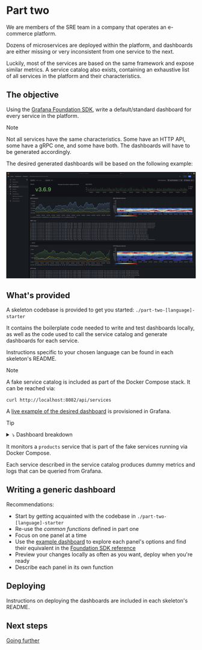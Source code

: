 # Part two

We are members of the SRE team in a company that operates an e-commerce platform.

Dozens of microservices are deployed within the platform, and dashboards are
either missing or very inconsistent from one service to the next.

Luckily, most of the services are based on the same framework and expose similar
metrics.
A service catalog also exists, containing an exhaustive list of all services in
the platform and their characteristics.

## The objective

Using the [Grafana Foundation SDK](https://grafana.github.io/grafana-foundation-sdk/),
write a default/standard dashboard for every service in the platform.

> [!NOTE]
> Not all services have the same characteristics. Some have an HTTP API, some
> have a gRPC one, and some have both.
> The dashboards will have to be generated accordingly.

The desired generated dashboards will be based on the following example:

![sample overview dashboard for the products service](./example-products-service-overview.png)

## What's provided

A skeleton codebase is provided to get you started: `./part-two-[language]-starter`

It contains the boilerplate code needed to write and test dashboards locally,
as well as the code used to call the service catalog and generate dashboards for
each service.

Instructions specific to your chosen language can be found in each skeleton's
README.

> [!NOTE]
> A fake service catalog is included as part of the Docker Compose stack.
> It can be reached via:
> ```shell
> curl http://localhost:8082/api/services
> ```

A [live example of the desired dashboard](
http://localhost:3003/d/example-products-overview/part-two-products-service-overview)
is provisioned in Grafana.

> [!TIP]
> <details>
> <summary>⤵️ Dashboard breakdown</summary>
> 
>   * `Version` panel
>     * type: `stat`
>     * query: `app_infos{service="[service_name]"}`
>     * height: 4
>     * span: 4
>   * service description panel
>     * type: `text`
>     * height: 4
>     * span: 4
>   * `Logs volume` panel
>     * type: `timeseries`
>     * query: `sum by (level) (count_over_time({service="[service_name]", level=~"$logs_level"} |~ "$logs_filter" [$__auto]))`
>     * height: 4
>     * span: 16
>   * `gRPC` row
>     * `gRPC Requests` panel
>       * type: `timeseries`
>       * query: `rate(grpc_server_handled_total{service="[service_name]"}[$__rate_interval])`
>       * height: 8
>       * span: 12
>     * `gRPC Requests latencies` panel
>       * type: `heatmap`
>       * query: `sum(increase(grpc_server_handling_seconds_bucket{service="[service_name]"}[$__rate_interval])) by (le)`
>       * query format: `heatmap`
>       * height: 8
>       * span: 12
>     * `gRPC Logs` panel
>       * type: `logs`
>       * query: `{service="[service_name]", source="grpc", level=~"$logs_level"} |~ "$logs_filter"`
>       * height: 8
>       * span: 24
>   * `HTTP` row
>     * `HTTP Requests` panel
>       * type: `timeseries`
>       * query: `rate(http_requests_total{service="[service_name]"}[$__rate_interval])`
>       * height: 8
>       * span: 12
>     * `HTTP Requests latencies` panel
>       * type: `heatmap`
>       * query: `sum(increase(http_requests_duration_seconds_bucket{service="[service_name]"}[$__rate_interval])) by (le)`
>       * query format: `heatmap`
>       * height: 8
>       * span: 12
>     * `HTTP Logs` panel
>       * type: `logs`
>       * query: `{service="[service_name]", source="http", level=~"$logs_level"} |~ "$logs_filter"`
>       * height: 8
>       * span: 24
> </details>

It monitors a `products` service that is part of the fake services running via
Docker Compose.

Each service described in the service catalog produces dummy metrics and logs
that can be queried from Grafana.

## Writing a generic dashboard

Recommendations:

* Start by getting acquainted with the codebase in `./part-two-[language]-starter`
* Re-use the *common functions* defined in part one
* Focus on one panel at a time
* Use the [example dashboard](http://localhost:3003/d/example-products-overview/example-products-service-overview)
  to explore each panel's options and find their equivalent in the [Foundation 
  SDK reference](https://grafana.github.io/grafana-foundation-sdk/v11.4.x+cog-v0.0.x/go/Reference/)
* Preview your changes locally as often as you want, deploy when you're ready
* Describe each panel in its own function

## Deploying

Instructions on deploying the dashboards are included in each skeleton's README.

## Next steps

[Going further](./going-further.md)
